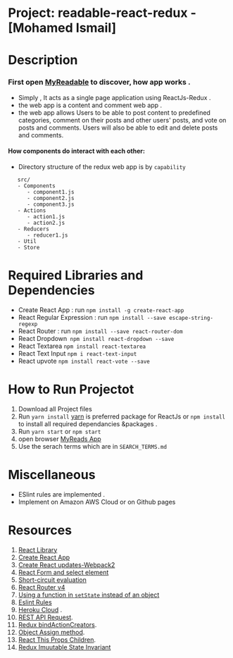 
# Project: readable-react-redux - [Mohamed Ismail]

# Description
  
  ### First open [MyReadable](http://localhost:3000/) to discover, how app works .
  - Simply , It acts as a single page application using ReactJs-Redux .
  - the web app is a content and comment web app .
  - the web app allows  Users to be able to post content to predefined categories, comment on their posts and other users' posts, and vote on posts and comments. Users will also be able to edit and delete posts and comments.

  #### How  components do interact with each other:
- Directory structure of the redux web app is by  `capability`

``` 
   src/
   - Components
      - component1.js
      - component2.js
      - component3.js
   - Actions
      - action1.js
      - action2.js
   - Reducers
      - reducer1.js
   - Util
   - Store
```



# Required Libraries and Dependencies
   - Create React App : run `npm install -g create-react-app`
   - React Regular Expression : run `npm install --save escape-string-regexp`
   - React Router : run `npm install --save react-router-dom`
   - React Dropdown` npm install react-dropdown --save`
   - React Textarea `npm install react-textarea`
   - React Text Input `npm i react-text-input`
   - React upvote `npm install react-vote --save`

# How to Run Projectot 
   1.  Download all Project files
   2.  Run `yarn install` [yarn](https://yarnpkg.com/en/) is preferred package for ReactJs or `npm install` to install all required dependancies &packages .
   3.  Run `yarn start`  or `npm start` 
   3.  open browser [MyReads App](http://localhost:3000/)
   4.  Use the serach terms which are in `SEARCH_TERMS.md`
 
# Miscellaneous
  - ESlint rules are implemented .
  - Implement on Amazon AWS Cloud or on Github pages 



# Resources
 
   1. [React Library](https://facebook.github.io/react/)
   2. [Create React App](https://facebook.github.io/react/blog/2016/07/22/create-apps-with-no-configuration.html)
   3. [Create React updates-Webpack2](https://facebook.github.io/react/blog/2017/05/18/whats-new-in-create-react-app.html)
   4. [React Form and select element](https://facebook.github.io/react/docs/forms.html)
   5. [Short-circuit evaluation](https://developer.mozilla.org/en-US/docs/Web/JavaScript/Reference/Operators/Logical_Operators#Short-circuit_evaluation)
   6. [React Router v4](https://tylermcginnis.com/build-your-own-react-router-v4/)
   7. [Using a function in `setState` instead of an object](https://medium.com/@shopsifter/using-a-function-in-setstate-instead-of-an-object-1f5cfd6e55d1)
   8. [Eslint Rules](http://eslint.org/)
   9. [Heroku Cloud](https://devcenter.heroku.com/) .
   10. [REST API Request](https://facebook.github.io/react-native/releases/0.33/docs/network.html).
   11. [Redux bindActionCreators](http://redux.js.org/docs/api/bindActionCreators.html).
   12. [Object Assign method](http://redux.js.org/docs/api/bindActionCreators.html).
   13. [React This Props Children](https://learn.co/lessons/react-this-props-children).
   14. [Redux Imuutable  State Invariant](https://github.com/leoasis/redux-immutable-state-invariant)

